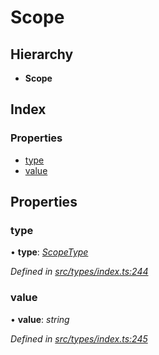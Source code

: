 # Scope

## Hierarchy

* **Scope**

## Index

### Properties

* [type](scope.md#type)
* [value](scope.md#value)

## Properties

### type

• **type**: [_ScopeType_](../enums/scopetype.md)

_Defined in_ [_src/types/index.ts:244_](https://github.com/PolymathNetwork/polymesh-sdk/blob/1221e467/src/types/index.ts#L244)

### value

• **value**: _string_

_Defined in_ [_src/types/index.ts:245_](https://github.com/PolymathNetwork/polymesh-sdk/blob/1221e467/src/types/index.ts#L245)

